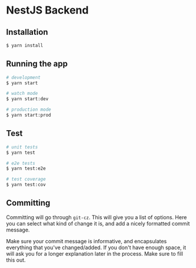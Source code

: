 # NestJS Backend

## Installation

```bash
$ yarn install
```

## Running the app

```bash
# development
$ yarn start

# watch mode
$ yarn start:dev

# production mode
$ yarn start:prod
```

## Test

```bash
# unit tests
$ yarn test

# e2e tests
$ yarn test:e2e

# test coverage
$ yarn test:cov
```

## Committing

Committing will go through `git-cz`. This will give you a list of options.
Here you can select what kind of change it is, and add a nicely formatted commit message.

Make sure your commit message is informative, and encapsulates everything that you've changed/added.
If you don't have enough space, it will ask you for a longer explanation later in the process. Make sure to fill this out.
